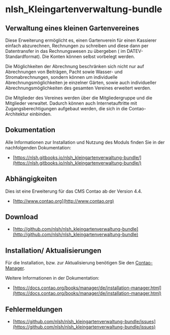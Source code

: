 nlsh_Kleingartenverwaltung-bundle
=================================

Verwaltung eines kleinen Gartenvereines
---------------------------------------

Diese Erweiterung ermöglicht es, einen Gartenverein für einen Kassierer einfach abzurechnen, Rechnungen zu schreiben und diese dann per Datentransfer in das Rechnungswesen zu übergeben ( im DATEV- Standardformat). Die Konten können selbst vorbelegt werden.

Die Möglichkeiten der Abrechnung beschränken sich nicht nur auf Abrechnungen von Beiträgen, Pacht sowie Wasser- und Stromabrechnungen, sondern können um individuelle Abrechnungsmöglichkeiten je einzelner Gärten, sowie auch individueller Abrechnungsmöglichkeiten des gesamten Vereines erweitert werden.

Die Mitglieder des Vereines werden über die Mitgliedergruppe und die Mitglieder verwaltet. Dadurch können auch Internetauftritte mit Zugangsberechtigungen aufgebaut werden, die sich in die Contao- Architektur einbinden.

Dokumentation
-------------

Alle Informationen zur Installation und Nutzung des Moduls finden Sie in der nachfolgenden Dokumentation:

 - [https://nlsh.gitbooks.io/nlsh_kleingartenverwaltung-bundle/](https://nlsh.gitbooks.io/nlsh_kleingartenverwaltung-bundle/)

Abhängigkeiten
--------------

Dies ist eine Erweiterung für das CMS Contao ab der Version 4.4.

- [http://www.contao.org](http://www.contao.org)

Download
--------

 - [http://github.com/nlsh/nlsh_kleingartenverwaltung-bundle](http://github.com/nlsh/nlsh_kleingartenverwaltung-bundle)

Installation/ Aktualisierungen
------------------------------
Für die Installation, bzw. zur Aktualisierung benötigen Sie den [Contao- Manager](https://contao.org/de/download.html).


Weitere Informationen in der Dokumentation:

- [https://docs.contao.org/books/manager/de/installation-manager.html](https://docs.contao.org/books/manager/de/installation-manager.html)

Fehlermeldungen
---------------

- [https://github.com/nlsh/nlsh_kleingartenverwaltung-bundle/issues](https://github.com/nlsh/nlsh_kleingartenverwaltung-bundle/issues)